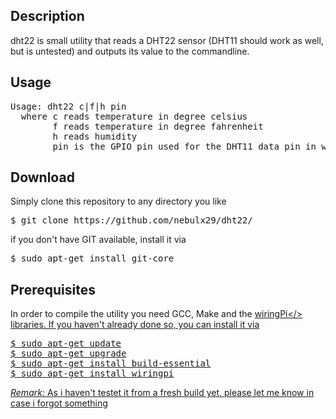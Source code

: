 ## Description
dht22 is small utility that reads a DHT22 sensor (DHT11 should work as well, but is untested) and outputs its value to the commandline. 

## Usage
<pre>
Usage: dht22 c|f|h pin
  where c reads temperature in degree celsius
        f reads temperature in degree fahrenheit
        h reads humidity
        pin is the GPIO pin used for the DHT11 data pin in wiringPi numbering
</pre>

## Download

Simply clone this repository to any directory you like
<pre>
$ git clone https://github.com/nebulx29/dht22/
</pre>
if you don't have GIT available, install it via
<pre>
$ sudo apt-get install git-core
</pre>

## Prerequisites

In order to compile the utility you need GCC, Make and the <a href="http://wiringpi.com/">wiringPi</> libraries. If you haven't already done so, you can install it via
<pre>
$ sudo apt-get update
$ sudo apt-get upgrade
$ sudo apt-get install build-essential
$ sudo apt-get install wiringpi
</pre>
<i>Remark:</i> As i haven't testet it from a fresh build yet, please let me know in case i forgot something

